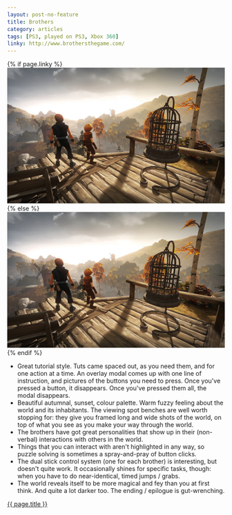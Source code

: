```yaml
---
layout: post-no-feature
title: Brothers
category: articles
tags: [PS3, played on PS3, Xbox 360]
linky: http://www.brothersthegame.com/
---
```


{% if page.linky %}
<a href="{{page.linky}}">![{{ page.title }}](/images/brothers.jpg)</a>
{% else %}
![{{ page.title }}](/images/brothers.jpg)
{% endif %}

* Great tutorial style. Tuts came spaced out, as you need them, and for one action at a time. An overlay modal comes up with one line of instruction, and pictures of the buttons you need to press. Once you've pressed a button, it disappears. Once you've pressed them all, the modal disappears.
* Beautiful autumnal, sunset, colour palette. Warm fuzzy feeling about the world and its inhabitants. The viewing spot benches are well worth stopping for: they give you framed long and wide shots of the world, on top of what you see as you make your way through the world.
* The brothers have got great personalities that show up in their (non-verbal) interactions with others in the world.
* Things that you can interact with aren't highlighted in any way, so puzzle solving is sometimes a spray-and-pray of button clicks.
* The dual stick control system (one for each brother) is interesting, but doesn't quite work. It occasionally shines for specific tasks, though: when you have to do near-identical, timed jumps / grabs.
* The world reveals itself to be more magical and fey than you at first think. And quite a lot darker too. The ending / epilogue is gut-wrenching.


[{{ page.title }}]({{page.linky}})